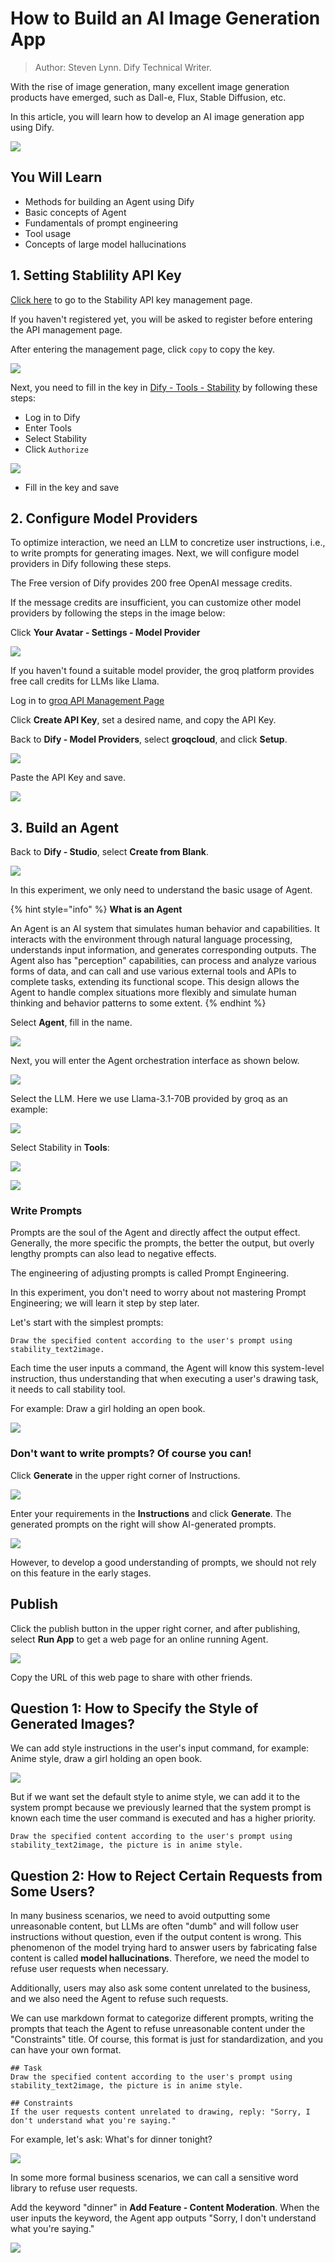 # How to Build an AI Image Generation App

> Author: Steven Lynn. Dify Technical Writer.

With the rise of image generation, many excellent image generation products have emerged, such as Dall-e, Flux, Stable Diffusion, etc.

In this article, you will learn how to develop an AI image generation app using Dify.

![](https://assets-docs.dify.ai/dify-enterprise-mintlify/en/workshop/basic/05ff829cf382e82c9ece2676032d2383.png)

## You Will Learn

* Methods for building an Agent using Dify
* Basic concepts of Agent
* Fundamentals of prompt engineering
* Tool usage
* Concepts of large model hallucinations

## 1. Setting Stablility API Key

[Click here](https://platform.stability.ai/account/keys) to go to the Stability API key management page.

If you haven't registered yet, you will be asked to register before entering the API management page.

After entering the management page, click `copy` to copy the key.

![](https://assets-docs.dify.ai/dify-enterprise-mintlify/en/workshop/basic/f73d82756bdf93c8863ac0b1f55fa5af.png)

Next, you need to fill in the key in [Dify - Tools - Stability](https://cloud.dify.ai/tools) by following these steps:

* Log in to Dify
* Enter Tools
* Select Stability
* Click `Authorize`

![](https://assets-docs.dify.ai/dify-enterprise-mintlify/en/workshop/basic/bcc961ffc8a341c8ba3137e475072f99.png)

* Fill in the key and save

## 2. Configure Model Providers

To optimize interaction, we need an LLM to concretize user instructions, i.e., to write prompts for generating images. Next, we will configure model providers in Dify following these steps.

The Free version of Dify provides 200 free OpenAI message credits.

If the message credits are insufficient, you can customize other model providers by following the steps in the image below:

Click **Your Avatar - Settings - Model Provider**

![](https://assets-docs.dify.ai/dify-enterprise-mintlify/en/workshop/basic/4b4102f9027e2bda3fc520eaa8ea2354.png)

If you haven't found a suitable model provider, the groq platform provides free call credits for LLMs like Llama.

Log in to [groq API Management Page](https://console.groq.com/keys)

Click **Create API Key**, set a desired name, and copy the API Key.

Back to **Dify - Model Providers**, select **groqcloud**, and click **Setup**.

![](https://assets-docs.dify.ai/dify-enterprise-mintlify/en/workshop/basic/0fda6e81dc23974576ddc21bda96e26d.png)

Paste the API Key and save.

![](https://assets-docs.dify.ai/dify-enterprise-mintlify/en/workshop/basic/b250952afad12b39613aa27da5335fa3.png)

## 3. Build an Agent

Back to **Dify - Studio**, select **Create from Blank**.

![](https://assets-docs.dify.ai/dify-enterprise-mintlify/en/workshop/basic/3b86940eadfe0ce14d175a9bb80fe5a9.png)

In this experiment, we only need to understand the basic usage of Agent.

{% hint style="info" %}
**What is an Agent**

An Agent is an AI system that simulates human behavior and capabilities. It interacts with the environment through natural language processing, understands input information, and generates corresponding outputs. The Agent also has "perception" capabilities, can process and analyze various forms of data, and can call and use various external tools and APIs to complete tasks, extending its functional scope. This design allows the Agent to handle complex situations more flexibly and simulate human thinking and behavior patterns to some extent.
{% endhint %}

Select **Agent**, fill in the name.

![](https://assets-docs.dify.ai/dify-enterprise-mintlify/en/workshop/basic/139ac0d2f4a10e2ec0e191457f4687a1.png)

Next, you will enter the Agent orchestration interface as shown below.

![](https://assets-docs.dify.ai/dify-enterprise-mintlify/en/workshop/basic/9045dbab8600e9c9d9632add787f26a6.png)

Select the LLM. Here we use Llama-3.1-70B provided by groq as an example:

![](https://assets-docs.dify.ai/dify-enterprise-mintlify/en/workshop/basic/47edc14c1d3c68eeb4ee4807b35df185.png)

Select Stability in **Tools**:

![](https://assets-docs.dify.ai/dify-enterprise-mintlify/en/workshop/basic/6e1c3dd63925fd9ba60568deb2602044.png)

![](https://assets-docs.dify.ai/dify-enterprise-mintlify/en/workshop/basic/539060be4e014126f9c5fc96c53dc5a4.png)

### Write Prompts

Prompts are the soul of the Agent and directly affect the output effect. Generally, the more specific the prompts, the better the output, but overly lengthy prompts can also lead to negative effects.

The engineering of adjusting prompts is called Prompt Engineering.

In this experiment, you don't need to worry about not mastering Prompt Engineering; we will learn it step by step later.

Let's start with the simplest prompts:

```
Draw the specified content according to the user's prompt using stability_text2image.
```

Each time the user inputs a command, the Agent will know this system-level instruction, thus understanding that when executing a user's drawing task, it needs to call stability tool.

For example: Draw a girl holding an open book.

![](https://assets-docs.dify.ai/dify-enterprise-mintlify/en/workshop/basic/05ff829cf382e82c9ece2676032d2383.png)

### Don't want to write prompts? Of course you can!

Click **Generate** in the upper right corner of Instructions.

![](https://assets-docs.dify.ai/dify-enterprise-mintlify/en/workshop/basic/426a416e468b9f495eb13ac2986acdca.png)

Enter your requirements in the **Instructions** and click **Generate**. The generated prompts on the right will show AI-generated prompts.

![](https://assets-docs.dify.ai/dify-enterprise-mintlify/en/workshop/basic/d750983264182e7af5014d5df4477e31.png)

However, to develop a good understanding of prompts, we should not rely on this feature in the early stages.

## Publish

Click the publish button in the upper right corner, and after publishing, select **Run App** to get a web page for an online running Agent.

![](https://assets-docs.dify.ai/dify-enterprise-mintlify/en/workshop/basic/38a1bf752ca1fc71eccbbfd18046f5bc.png)

Copy the URL of this web page to share with other friends.

## Question 1: How to Specify the Style of Generated Images?

We can add style instructions in the user's input command, for example: Anime style, draw a girl holding an open book.

![](https://assets-docs.dify.ai/dify-enterprise-mintlify/en/workshop/basic/d2d883d887272786ee19d97894cbb307.png)

But if we want set the default style to anime style, we can add it to the system prompt because we previously learned that the system prompt is known each time the user command is executed and has a higher priority.

```
Draw the specified content according to the user's prompt using stability_text2image, the picture is in anime style.
```

## Question 2: How to Reject Certain Requests from Some Users?

In many business scenarios, we need to avoid outputting some unreasonable content, but LLMs are often "dumb" and will follow user instructions without question, even if the output content is wrong. This phenomenon of the model trying hard to answer users by fabricating false content is called **model hallucinations**. Therefore, we need the model to refuse user requests when necessary.

Additionally, users may also ask some content unrelated to the business, and we also need the Agent to refuse such requests.

We can use markdown format to categorize different prompts, writing the prompts that teach the Agent to refuse unreasonable content under the "Constraints" title. Of course, this format is just for standardization, and you can have your own format.

```
## Task
Draw the specified content according to the user's prompt using stability_text2image, the picture is in anime style.

## Constraints
If the user requests content unrelated to drawing, reply: "Sorry, I don't understand what you're saying."
```

For example, let's ask: What's for dinner tonight?

![](https://assets-docs.dify.ai/dify-enterprise-mintlify/en/workshop/basic/06dcf569989d797919fbe49ab8d5cadc.png)

In some more formal business scenarios, we can call a sensitive word library to refuse user requests.

Add the keyword "dinner" in **Add Feature - Content Moderation**. When the user inputs the keyword, the Agent app outputs "Sorry, I don't understand what you're saying."

![](https://assets-docs.dify.ai/dify-enterprise-mintlify/en/workshop/basic/828b27d1a873ff7b4b44f76d93229225.png)
